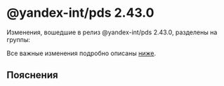 # @yandex-int/pds 2.43.0

<!-- ЧЕЛОВЕЧЕСКОЕ ВСТУПЛЕНИЕ -->

Изменения, вошедшие в релиз @yandex-int/pds 2.43.0, разделены на группы:

Все важные изменения подробно описаны [ниже](#Пояснения).

## Пояснения

